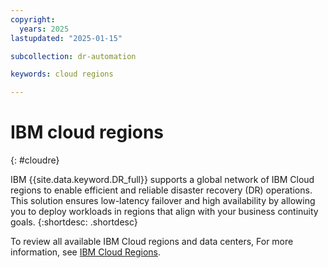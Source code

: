 ```yaml
---
copyright:
  years: 2025
lastupdated: "2025-01-15"

subcollection: dr-automation

keywords: cloud regions

---
```

# IBM cloud regions
{: #cloudre}

IBM {{site.data.keyword.DR_full}} supports a global network of IBM Cloud regions to enable efficient and reliable disaster recovery (DR) operations. This solution ensures low-latency failover and high availability by allowing you to deploy workloads in regions that align with your business continuity goals.
{:shortdesc: .shortdesc}

To review all available IBM Cloud regions and data centers, For more information, see [IBM Cloud Regions](https://cloud.ibm.com/docs/overview?topic=overview-services_region).
